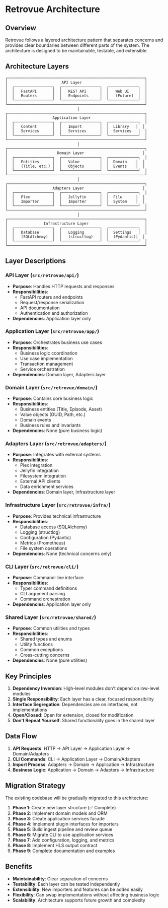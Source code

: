 # Retrovue Architecture

## Overview

Retrovue follows a layered architecture pattern that separates concerns and provides clear boundaries between different parts of the system. The architecture is designed to be maintainable, testable, and extensible.

## Architecture Layers

```
┌─────────────────────────────────────────────────────────────┐
│                        API Layer                            │
│  ┌─────────────────┐  ┌─────────────────┐  ┌─────────────┐  │
│  │   FastAPI       │  │   REST API      │  │   Web UI    │  │
│  │   Routers       │  │   Endpoints     │  │   (Future)  │  │
│  └─────────────────┘  └─────────────────┘  └─────────────┘  │
└─────────────────────────────────────────────────────────────┘
                                │
┌─────────────────────────────────────────────────────────────┐
│                    Application Layer                        │
│  ┌─────────────────┐  ┌─────────────────┐  ┌─────────────┐  │
│  │   Content       │  │   Import        │  │  Library   │  │
│  │   Services      │  │   Services      │  │  Services   │  │
│  └─────────────────┘  └─────────────────┘  └─────────────┘  │
└─────────────────────────────────────────────────────────────┘
                                │
┌─────────────────────────────────────────────────────────────┐
│                      Domain Layer                          │
│  ┌─────────────────┐  ┌─────────────────┐  ┌─────────────┐  │
│  │   Entities      │  │   Value         │  │  Domain    │  │
│  │   (Title, etc.) │  │   Objects       │  │  Events    │  │
│  └─────────────────┘  └─────────────────┘  └─────────────┘  │
└─────────────────────────────────────────────────────────────┘
                                │
┌─────────────────────────────────────────────────────────────┐
│                    Adapters Layer                          │
│  ┌─────────────────┐  ┌─────────────────┐  ┌─────────────┐  │
│  │   Plex          │  │   Jellyfin      │  │  File      │  │
│  │   Importer      │  │   Importer      │  │  System    │  │
│  └─────────────────┘  └─────────────────┘  └─────────────┘  │
└─────────────────────────────────────────────────────────────┘
                                │
┌─────────────────────────────────────────────────────────────┐
│                Infrastructure Layer                         │
│  ┌─────────────────┐  ┌─────────────────┐  ┌─────────────┐  │
│  │   Database      │  │   Logging       │  │  Settings   │  │
│  │   (SQLAlchemy)  │  │   (structlog)   │  │  (Pydantic)│  │
│  └─────────────────┘  └─────────────────┘  └─────────────┘  │
└─────────────────────────────────────────────────────────────┘
```

## Layer Descriptions

### API Layer (`src/retrovue/api/`)

- **Purpose**: Handles HTTP requests and responses
- **Responsibilities**:
  - FastAPI routers and endpoints
  - Request/response serialization
  - API documentation
  - Authentication and authorization
- **Dependencies**: Application layer only

### Application Layer (`src/retrovue/app/`)

- **Purpose**: Orchestrates business use cases
- **Responsibilities**:
  - Business logic coordination
  - Use case implementation
  - Transaction management
  - Service orchestration
- **Dependencies**: Domain layer, Adapters layer

### Domain Layer (`src/retrovue/domain/`)

- **Purpose**: Contains core business logic
- **Responsibilities**:
  - Business entities (Title, Episode, Asset)
  - Value objects (GUID, Path, etc.)
  - Domain events
  - Business rules and invariants
- **Dependencies**: None (pure business logic)

### Adapters Layer (`src/retrovue/adapters/`)

- **Purpose**: Integrates with external systems
- **Responsibilities**:
  - Plex integration
  - Jellyfin integration
  - Filesystem integration
  - External API clients
  - Data enrichment services
- **Dependencies**: Domain layer, Infrastructure layer

### Infrastructure Layer (`src/retrovue/infra/`)

- **Purpose**: Provides technical infrastructure
- **Responsibilities**:
  - Database access (SQLAlchemy)
  - Logging (structlog)
  - Configuration (Pydantic)
  - Metrics (Prometheus)
  - File system operations
- **Dependencies**: None (technical concerns only)

### CLI Layer (`src/retrovue/cli/`)

- **Purpose**: Command-line interface
- **Responsibilities**:
  - Typer command definitions
  - CLI argument parsing
  - Command orchestration
- **Dependencies**: Application layer only

### Shared Layer (`src/retrovue/shared/`)

- **Purpose**: Common utilities and types
- **Responsibilities**:
  - Shared types and enums
  - Utility functions
  - Common exceptions
  - Cross-cutting concerns
- **Dependencies**: None (pure utilities)

## Key Principles

1. **Dependency Inversion**: High-level modules don't depend on low-level modules
2. **Single Responsibility**: Each layer has a clear, focused responsibility
3. **Interface Segregation**: Dependencies are on interfaces, not implementations
4. **Open/Closed**: Open for extension, closed for modification
5. **Don't Repeat Yourself**: Shared functionality goes in the shared layer

## Data Flow

1. **API Requests**: HTTP → API Layer → Application Layer → Domain/Adapters
2. **CLI Commands**: CLI → Application Layer → Domain/Adapters
3. **Import Process**: Adapters → Domain → Application → Infrastructure
4. **Business Logic**: Application → Domain → Adapters → Infrastructure

## Migration Strategy

The existing codebase will be gradually migrated to this architecture:

1. **Phase 1**: Create new layer structure (✅ Complete)
2. **Phase 2**: Implement domain models and ORM
3. **Phase 3**: Create application services facade
4. **Phase 4**: Implement plugin interfaces for importers
5. **Phase 5**: Build ingest pipeline and review queue
6. **Phase 6**: Migrate CLI to use application services
7. **Phase 7**: Add configuration, logging, and metrics
8. **Phase 8**: Implement HLS output contract
9. **Phase 9**: Complete documentation and examples

## Benefits

- **Maintainability**: Clear separation of concerns
- **Testability**: Each layer can be tested independently
- **Extensibility**: New importers and features can be added easily
- **Flexibility**: Can swap implementations without affecting business logic
- **Scalability**: Architecture supports future growth and complexity
